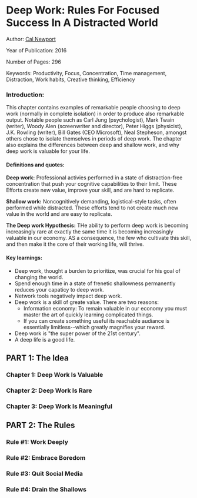 # Deep Work: Rules For Focused Success In A Distracted World

Author: [Cal Newport](https://calnewport.com/)

Year of Publication: 2016

Number of Pages: 296

Keywords: Productivity, Focus, Concentration, Time management, Distraction, Work habits, Creative thinking, Efficiency

### Introduction:

This chapter contains examples of remarkable people choosing to deep work (normally in complete isolation) in order to produce also remarkable output. Notable people such as Carl Jung (psychologist), Mark Twain (writer), Woody Alen (screenwriter and director), Peter Higgs (physicist), J.K. Rowling (writer), Bill Gates (CEO Microsoft), Neal Stepheson, amongst others chose to isolate themselves in periods of deep work. The chapter also explains the differences between deep and shallow work, and why deep work is valuable for your life.

#### Definitions and quotes:

**Deep work:**  Professional activies performed in a state of distraction-free concentration that push your cognitive capabilities to their limit. These Efforts create new value, improve your skill, and are hard to replicate.

**Shallow work:** Noncognitively demanding, logistical-style tasks, often performed while distracted. These efforts tend to not create much new value in the world and are easy to replicate.

**The Deep work Hypothesis:** THe ability to perform deep work is becoming increasingly rare at exactly the same time it is becoming increasingly valuable in our economy. AS a consequence, the few who cultivate this skill, and then make it the core of their working life, will thrive.

#### Key learnings:
 - Deep work, thought a burden to prioritize, was crucial for his goal of changing the world.
 - Spend enough time in a state of frenetic shallowness permanently reduces your capaticy to deep work.
 - Network tools negatively impact deep work.
 - Deep work is a skill of greate value. There are two reasons:
    - Information economy: To remain valuable in our economy you must master the art of quickly learning complicated things.
    - If you can create something useful its reachable audiance is essentially limitless--which greatly magnifies your reward.
 - Deep work is "the super power of the 21st century".
 - A deep life is a good life.

## PART 1: The Idea
### Chapter 1: Deep Work Is Valuable

### Chapter 2: Deep Work Is Rare

### Chapter 3: Deep Work Is Meaningful

## PART 2: The Rules

### Rule #1: Work Deeply

### Rule #2: Embrace Boredom

### Rule #3: Quit Social Media

### Rule #4: Drain the Shallows

